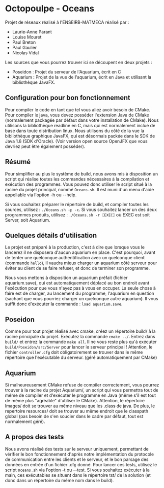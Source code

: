 # Octopoulpe - Oceans

Projet de réseaux réalisé à l'ENSEIRB-MATMECA réalisé par :
- Laurie-Anne Parant
- Louise Mouret
- Paul Breton
- Paul Gaulier
- Nicolas Vidal

Les sources que vous pourrez trouver ici se découpent en deux projets :
- Poseidon : Projet du serveur de l'Aquarium, écrit en C
- Aquarium : Projet de la vue de l'aquarium, écrit en Java et utilisant la bibliothèque JavaFX.

## Configuration pour bon fonctionnement

Pour compiler le code en tant que tel vous allez avoir besoin de CMake.
Pour compiler le java, vous devez posséder l'extension Java de CMake (normalement packagée par défaut dans votre installation de CMake).
Nous utilisons la bibliothèque readline en C, mais qui est normalement inclue de base dans toute distribution linux.
Nous utilisons du côté de la vue la bibliothèque graphique JavaFX, qui est désormais packée dans le SDK de Java 1.8 (SDK d'Oracle).
(Voir version open source OpenJFX que vous devriez peut être également posséder).

## Résumé

Pour simplifier au plus le système de build, nous avons mis à disposition un script qui réalise toutes les commandes nécessaires à la 
compilation et exécution des programmes.
Vous pouvez donc utiliser le script situé à la racine du projet principal, nommé `Oceans.sh`. Il est muni d'un menu d'aide appellable via
l'option -h ou --help.

Si vous souhaitez préparer le répertoire de build, et compiler toutes les sources, utilisez : `./Oceans.sh -p -c`.
Si vous souhaitez lancer un des deux programmes produits, utilisez : `./Oceans.sh -r [EXEC]` où EXEC est soit Server, soit Aquarium.

## Quelques détails d'utilisation

Le projet est préparé à la production, c'est à dire que lorsque vous le lancerez il ne disposera d'aucun aquarium en place.
C'est pourquoi, avant de tenter une quelconque authentification avec un quelconque client (commande `hello`), il vaudra mieux charger
un aquarium côté serveur pour éviter au client de se faire refuser, et donc de terminer son programme.

Nous vous mettons à disposition un aquarium préfait (fichier aquarium.save), qui est automatiquement déplacé au bon endroit avant l'exécution
pour que vous n'ayez pas à vous en occuper. La seule chose à faire est de charger, au lancement du programme, l'aquarium en question (sachant
que vous pourriez charger un quelconque autre aquarium). Il vous suffit donc d'exécuter la commande : `load aquarium.save`.

## Poseidon

Comme pour tout projet réalisé avec cmake, créez un répertoire build/ à la racine principale du projet. 
Exécutez la commande `cmake ../`.
Entrez dans `build/` et entrez la commande `make all`.
Il ne vous reste plus qu'à exécuter `build/Poseidon/src/Server` pour lancer le serveur principal !
Attention, le fichier `controller.cfg` doit obligatoirement se trouver dans le même répertoire que l'exécutable du serveur. (géré automatiquement par CMake)

## Aquarium

Si malheureusement CMake refuse de compiler correctement, vous pourrez trouver à la racine du projet Aquarium/, un script qui vous
permettra tout de même de compiler et d'exécuter le programme en Java (même s'il est tout de même plus "agréable" d'utiliser le CMake).
Attention, le répertoire Images/ doit se trouver au même niveau que les .class de java. De plus, le repertoire resources/ doit se trouver au
même endroit que le classpath global (pas besoin de s'en soucier dans le cadre par défaut, tout est normalement géré).

## A propos des tests

Nous avons réalisé des tests sur le serveur uniquement, permettant de vérifier le bon fonctionnement d'après notre implémentation
du protocole de communication entre les clients et le serveur, et le bon parsage des données en entrée d'un fichier .cfg donné.
Pour lancer ces tests, utilisez le script `Oceans.sh` via l'option -t ou --test. Si vous souhaitez exécuter à la main, ces 
exécutables se situent dans le répertoire tst/ de la solution (et donc dans un répertoire du même nom dans le build).